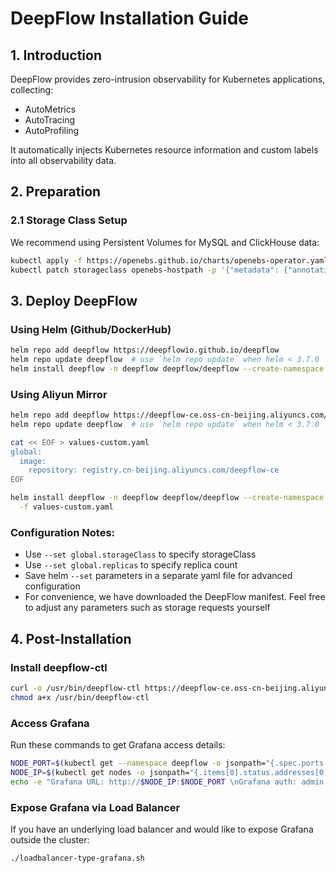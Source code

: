 # DeepFlow Installation Guide

## 1. Introduction
DeepFlow provides zero-intrusion observability for Kubernetes applications, collecting:
- AutoMetrics
- AutoTracing
- AutoProfiling

It automatically injects Kubernetes resource information and custom labels into all observability data.

## 2. Preparation

### 2.1 Storage Class Setup
We recommend using Persistent Volumes for MySQL and ClickHouse data:

```bash
kubectl apply -f https://openebs.github.io/charts/openebs-operator.yaml
kubectl patch storageclass openebs-hostpath -p '{"metadata": {"annotations":{"storageclass.kubernetes.io/is-default-class":"true"}}}'
```

## 3. Deploy DeepFlow

### Using Helm (Github/DockerHub)
```bash
helm repo add deepflow https://deepflowio.github.io/deepflow
helm repo update deepflow  # use `helm repo update` when helm < 3.7.0
helm install deepflow -n deepflow deepflow/deepflow --create-namespace
```

### Using Aliyun Mirror
```bash
helm repo add deepflow https://deepflow-ce.oss-cn-beijing.aliyuncs.com/chart/stable
helm repo update deepflow  # use `helm repo update` when helm < 3.7.0

cat << EOF > values-custom.yaml
global:
  image:
    repository: registry.cn-beijing.aliyuncs.com/deepflow-ce
EOF

helm install deepflow -n deepflow deepflow/deepflow --create-namespace \
  -f values-custom.yaml
```

### Configuration Notes:
- Use `--set global.storageClass` to specify storageClass
- Use `--set global.replicas` to specify replica count
- Save helm `--set` parameters in a separate yaml file for advanced configuration
- For convenience, we have downloaded the DeepFlow manifest. Feel free to adjust any parameters such as storage requests yourself

## 4. Post-Installation

### Install deepflow-ctl
```bash
curl -o /usr/bin/deepflow-ctl https://deepflow-ce.oss-cn-beijing.aliyuncs.com/bin/ctl/stable/linux/$(arch | sed 's|x86_64|amd64|' | sed 's|aarch64|arm64|')/deepflow-ctl
chmod a+x /usr/bin/deepflow-ctl
```

### Access Grafana
Run these commands to get Grafana access details:
```bash
NODE_PORT=$(kubectl get --namespace deepflow -o jsonpath="{.spec.ports[0].nodePort}" services deepflow-grafana)
NODE_IP=$(kubectl get nodes -o jsonpath="{.items[0].status.addresses[0].address}")
echo -e "Grafana URL: http://$NODE_IP:$NODE_PORT \nGrafana auth: admin:deepflow"
```

### Expose Grafana via Load Balancer
If you have an underlying load balancer and would like to expose Grafana outside the cluster:
```bash
./loadbalancer-type-grafana.sh
```
